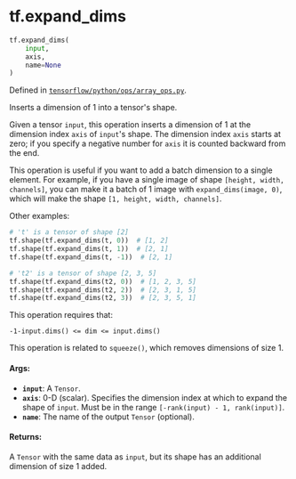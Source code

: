 <div itemscope itemtype="http://developers.google.com/ReferenceObject">
<meta itemprop="name" content="tf.expand_dims" />
<meta itemprop="path" content="Stable" />
</div>

# tf.expand_dims

``` python
tf.expand_dims(
    input,
    axis,
    name=None
)
```



Defined in [`tensorflow/python/ops/array_ops.py`](/code/stable/tensorflow/python/ops/array_ops.py).

Inserts a dimension of 1 into a tensor's shape.

Given a tensor `input`, this operation inserts a dimension of 1 at the
dimension index `axis` of `input`'s shape. The dimension index `axis` starts
at zero; if you specify a negative number for `axis` it is counted backward
from the end.

This operation is useful if you want to add a batch dimension to a single
element. For example, if you have a single image of shape `[height, width,
channels]`, you can make it a batch of 1 image with `expand_dims(image, 0)`,
which will make the shape `[1, height, width, channels]`.

Other examples:

```python
# 't' is a tensor of shape [2]
tf.shape(tf.expand_dims(t, 0))  # [1, 2]
tf.shape(tf.expand_dims(t, 1))  # [2, 1]
tf.shape(tf.expand_dims(t, -1))  # [2, 1]

# 't2' is a tensor of shape [2, 3, 5]
tf.shape(tf.expand_dims(t2, 0))  # [1, 2, 3, 5]
tf.shape(tf.expand_dims(t2, 2))  # [2, 3, 1, 5]
tf.shape(tf.expand_dims(t2, 3))  # [2, 3, 5, 1]
```

This operation requires that:

`-1-input.dims() <= dim <= input.dims()`

This operation is related to `squeeze()`, which removes dimensions of
size 1.

#### Args:

* <b>`input`</b>: A `Tensor`.
* <b>`axis`</b>: 0-D (scalar). Specifies the dimension index at which to expand the
    shape of `input`. Must be in the range `[-rank(input) - 1, rank(input)]`.
* <b>`name`</b>: The name of the output `Tensor` (optional).


#### Returns:

A `Tensor` with the same data as `input`, but its shape has an additional
dimension of size 1 added.